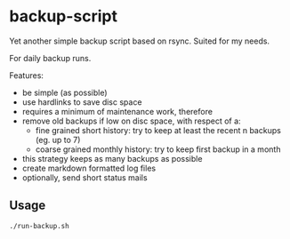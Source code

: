 # backup-script

Yet another simple backup script based on rsync.  Suited for my needs.

For daily backup runs.

Features:
 * be simple (as possible)
 * use hardlinks to save disc space
 * requires a minimum of maintenance work, therefore
 * remove old backups if low on disc space, with respect of a:
   * fine grained short history:
     try to keep at least the recent n backups (eg. up to 7)
   * coarse grained monthly history:
     try to keep first backup in a month
 * this strategy keeps as many backups as possible
 * create markdown formatted log files
 * optionally, send short status mails

## Usage

```sh
./run-backup.sh
```
